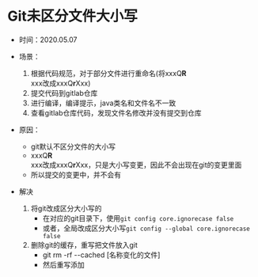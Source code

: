 # Git未区分文件大小写

+ 时间：2020.05.07
+ 场景：
  1. 根据代码规范，对于部分文件进行重命名(将xxxQ**R**</br>xxx改成xxxQ**r**Xxx)
  2. 提交代码到gitlab仓库
  3. 进行编译，编译提示，java类名和文件名不一致
  4. 查看gitlab仓库代码，发现文件名修改并没有提交到仓库

+ 原因：
	+ git默认不区分文件的大小写
	+ xxxQ**R**</br>xxx改成xxxQ**r**Xxx，只是大小写变更，因此不会出现在git的变更里面
	+ 所以提交的变更中，并不会有

+ 解决
	1. 将git改成区分大小写的
		+ 在对应的git目录下，使用```git config core.ignorecase false```
		+ 或者，全局改成区分大小写```git config --global core.ignorecase false```
	2. 删除git的缓存，重写把文件放入git
		+ git rm -rf --cached [名称变化的文件]
		+ 然后重写添加
